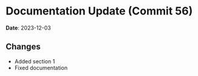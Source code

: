 # Documentation Update (Commit 56)
            
**Date**: 2023-12-03
            
## Changes
- Added section 1
- Fixed documentation
